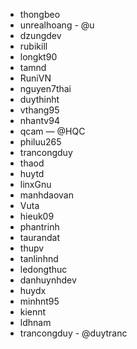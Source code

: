 - thongbeo
- unrealhoang - @u
- dzungdev
- rubikill
- longkt90
- tamnd
- RuniVN
- nguyen7thai
- duythinht
- vthang95
- nhantv94
- qcam — @HQC
- philuu265
- trancongduy
- thaod
- huytd
- linxGnu
- manhdaovan
- Vuta
- hieuk09
- phantrinh
- taurandat
- thupv
- tanlinhnd
- ledongthuc
- danhuynhdev
- huydx
- minhnt95
- kiennt
- ldhnam
- trancongduy - @duytranc